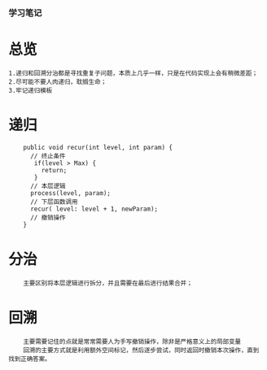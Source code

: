 ### 学习笔记
# 总览
    1.递归和回溯分治都是寻找重复子问题，本质上几乎一样，只是在代码实现上会有稍微差距；
    2.尽可能不要人肉递归，耽搁生命；
    3.牢记递归模板
# 递归 
``` 
    public void recur(int level, int param) {
      // 终止条件
       if(level > Max) {
         return;
       }
      // 本层逻辑
      process(level, param);   
      // 下层函数调用
      recur( level: level + 1, newParam); 
      // 撤销操作
    }
```

# 分治
        主要区别将本层逻辑进行拆分，并且需要在最后进行结果合并；
# 回溯
        主要需要记住的点就是常常需要人为手写撤销操作，除非是严格意义上的局部变量
        回溯的主要方式就是利用额外空间标记，然后逐步尝试，同时返回时撤销本次操作，直到找到正确答案。
        